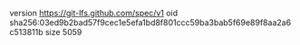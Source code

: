 version https://git-lfs.github.com/spec/v1
oid sha256:03ed9b2bad57f9cec1e5efa1bd8f801ccc59ba3bab5f69e89f8aa2a6c513811b
size 5059
